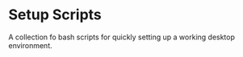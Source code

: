 # Setup Scripts

A collection fo bash scripts for quickly setting up a working desktop environment.
